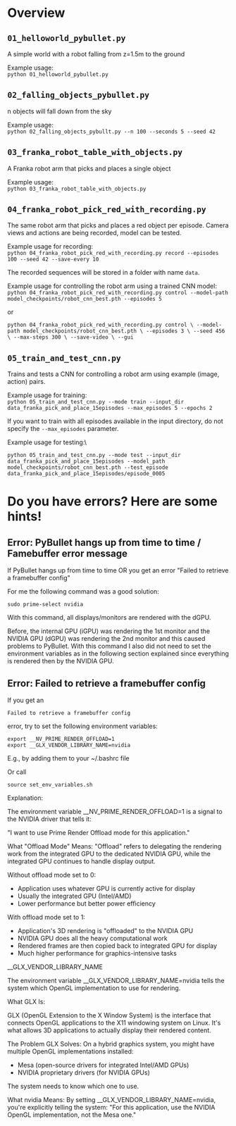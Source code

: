 # Overview

## `01_helloworld_pybullet.py`
A simple world with a robot falling from z=1.5m to the ground

Example usage:\
`python 01_helloworld_pybullet.py`



## `02_falling_objects_pybullet.py`
n objects will fall down from the sky

Example usage:\
`python 02_falling_objects_pybullt.py --n 100 --seconds 5 --seed 42`



## `03_franka_robot_table_with_objects.py`
A Franka robot arm that picks and places a single object

Example usage:\
`python 03_franka_robot_table_with_objects.py`



## `04_franka_robot_pick_red_with_recording.py`
The same robot arm that picks and places a red object per episode.
Camera views and actions are being recorded, model can be tested.

Example usage for recording:\
`python 04_franka_robot_pick_red_with_recording.py record --episodes 100 --seed 42 --save-every 10`

The recorded sequences will be stored in a folder with name `data`.

Example usage for controlling the robot arm using a trained CNN model:
`python 04_franka_robot_pick_red_with_recording.py control --model-path model_checkpoints/robot_cnn_best.pth --episodes 5`

or

`python 04_franka_robot_pick_red_with_recording.py control \
    --model-path model_checkpoints/robot_cnn_best.pth \
    --episodes 3 \
    --seed 456 \
    --max-steps 300 \
    --save-video \
    --gui`



## `05_train_and_test_cnn.py`
Trains and tests a CNN for controlling a robot arm using example (image, action) pairs.

Example usage for training:\
`python 05_train_and_test_cnn.py --mode train --input_dir data_franka_pick_and_place_15episodes --max_episodes 5 --epochs 2`

If you want to train with all episodes available in the input directory, do not specify the `--max_episodes` parameter.

Example usage for testing:\

`python 05_train_and_test_cnn.py --mode test --input_dir data_franka_pick_and_place_15episodes --model_path model_checkpoints/robot_cnn_best.pth --test_episode data_franka_pick_and_place_15episodes/episode_0005`




# Do you have errors? Here are some hints!


## Error: PyBullet hangs up from time to time / Famebuffer error message


If
    PyBullet hangs up from time to time
OR
    you get an error "Failed to retrieve a framebuffer config"

For me the following command was a good solution:

    sudo prime-select nvidia

With this command, all displays/monitors are rendered with the dGPU.

Before, the internal GPU (iGPU) was rendering the 1st monitor and the NVIDIA GPU (dGPU) was rendering the 2nd monitor and this
caused problems to PyBullet. With this command I also did not need to set the environment variables as in the following section explained since everything is rendered then by the NVIDIA GPU.


## Error: Failed to retrieve a framebuffer config

If you get an

    Failed to retrieve a framebuffer config

error, try to set the following environment variables:

    export __NV_PRIME_RENDER_OFFLOAD=1
    export __GLX_VENDOR_LIBRARY_NAME=nvidia

E.g., by adding them to your ~/.bashrc file

Or call

    source set_env_variables.sh


Explanation:

The environment variable __NV_PRIME_RENDER_OFFLOAD=1 is a signal to the NVIDIA driver that tells it:

"I want to use Prime Render Offload mode for this application."

What "Offload Mode" Means: "Offload" refers to delegating the rendering work from the integrated GPU to the dedicated NVIDIA GPU, while the integrated GPU continues to handle display output.

Without offload mode set to 0:
- Application uses whatever GPU is currently active for display
- Usually the integrated GPU (Intel/AMD)
- Lower performance but better power efficiency

With offload mode set to 1:
- Application's 3D rendering is "offloaded" to the NVIDIA GPU
- NVIDIA GPU does all the heavy computational work
- Rendered frames are then copied back to integrated GPU for display
- Much higher performance for graphics-intensive tasks

__GLX_VENDOR_LIBRARY_NAME

The environment variable __GLX_VENDOR_LIBRARY_NAME=nvidia tells the system which OpenGL implementation to use for rendering.

What GLX Is:

GLX (OpenGL Extension to the X Window System) is the interface that connects OpenGL applications to the X11 windowing system on Linux. It's what allows 3D applications to actually display their rendered content.

The Problem GLX Solves:
On a hybrid graphics system, you might have multiple OpenGL implementations installed:
- Mesa (open-source drivers for integrated Intel/AMD GPUs)
- NVIDIA proprietary drivers (for NVIDIA GPUs)

The system needs to know which one to use. 

What nvidia Means:
By setting __GLX_VENDOR_LIBRARY_NAME=nvidia, you're explicitly telling the system:
"For this application, use the NVIDIA OpenGL implementation, not the Mesa one."